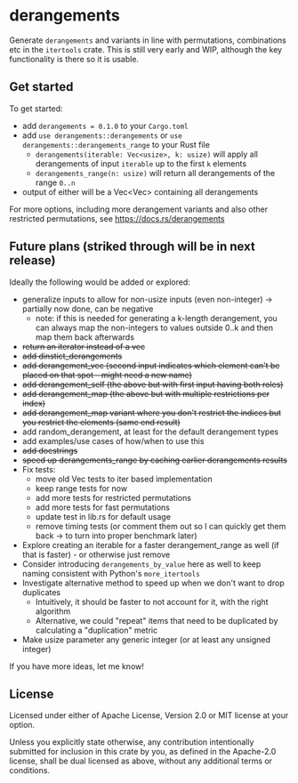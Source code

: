 # derangements
Generate `derangements` and variants in line with permutations, combinations etc in the `itertools` crate. This is still
very early and WIP, although the key functionality is there so it is usable.

## Get started
To get started:
- add `derangements = 0.1.0` to your `Cargo.toml`
- add `use derangements::derangements` or `use derangements::derangements_range` to your Rust file
  - `derangements(iterable: Vec<usize>, k: usize)` will apply all derangements of input `iterable` up to the first `k`
    elements
  - `derangements_range(n: usize)` will return all derangements of the range `0..n`
- output of either will be a Vec<Vec<usize>> containing all derangements

For more options, including more derangement variants and also other restricted permutations, see
https://docs.rs/derangements

## Future plans (striked through will be in next release)
Ideally the following would be added or explored:
- generalize inputs to allow for non-usize inputs (even non-integer) -> partially now done, can be negative
  - note: if this is needed for generating a k-length derangement, you can always map the non-integers to values
    outside 0..k and then map them back afterwards
- ~~return an iterator instead of a vec~~
- ~~add dinstict_derangements~~
- ~~add derangement_vec (second input indicates which element can't be placed on that spot - might need a new name)~~
- ~~add derangement_self (the above but with first input having both roles)~~
- ~~add derangement_map (the above but with multiple restrictions per index)~~
- ~~add derangement_map variant where you don't restrict the indices but you restrict the elements (same end result)~~
- add random_derangement, at least for the default derangement types
- add examples/use cases of how/when to use this
- ~~add docstrings~~
- ~~speed up derangements_range by caching earlier derangements results~~
- Fix tests:
  - move old Vec tests to iter based implementation
  - keep range tests for now
  - add more tests for restricted permutations
  - add more tests for fast permutations
  - update test in lib.rs for default usage
  - remove timing tests (or comment them out so I can quickly get them back -> to turn into proper benchmark later)
- Explore creating an iterable for a faster derangement_range as well (if that is faster) - or otherwise just remove
- Consider introducing `derangements_by_value` here as well to keep naming consistent with Python's `more_itertools`
- Investigate alternative method to speed up when we don't want to drop duplicates
  - Intuitively, it should be faster to not account for it, with the right algorithm
  - Alternative, we could "repeat" items that need to be duplicated by calculating a "duplication" metric
- Make usize parameter any generic integer (or at least any unsigned integer)

If you have more ideas, let me know!

## License
Licensed under either of Apache License, Version 2.0 or MIT license at your option.

Unless you explicitly state otherwise, any contribution intentionally submitted for inclusion in this crate by you, as
defined in the Apache-2.0 license, shall be dual licensed as above, without any additional terms or conditions.

